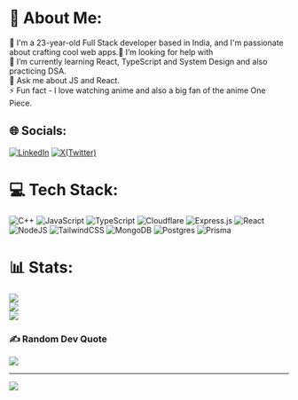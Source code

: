 # 💫 About Me:
🔭 I'm a 23-year-old Full Stack developer based in India, and I'm passionate about crafting cool web apps.🤝 I’m looking for help with<br>🌱 I’m currently learning React, TypeScript and System Design and also practicing DSA.<br>💬 Ask me about JS and React.<br>⚡ Fun fact - I love watching anime and also a big fan of the anime One Piece.


## 🌐 Socials:
[![LinkedIn](https://img.shields.io/badge/LinkedIn-%230077B5.svg?logo=linkedin&logoColor=white)](https://linkedin.com/in/https://www.linkedin.com/in/rishit-srivastava-60293a1b4/) [![X(Twitter)](https://img.shields.io/badge/X-black.svg?logo=X&logoColor=white)](https://x.com/https://x.com/rishit1618) 

# 💻 Tech Stack:
![C++](https://img.shields.io/badge/c++-%2300599C.svg?style=for-the-badge&logo=c%2B%2B&logoColor=white) ![JavaScript](https://img.shields.io/badge/javascript-%23323330.svg?style=for-the-badge&logo=javascript&logoColor=%23F7DF1E) ![TypeScript](https://img.shields.io/badge/typescript-%23007ACC.svg?style=for-the-badge&logo=typescript&logoColor=white) ![Cloudflare](https://img.shields.io/badge/Cloudflare-F38020?style=for-the-badge&logo=Cloudflare&logoColor=white) ![Express.js](https://img.shields.io/badge/express.js-%23404d59.svg?style=for-the-badge&logo=express&logoColor=%2361DAFB) ![React](https://img.shields.io/badge/react-%2320232a.svg?style=for-the-badge&logo=react&logoColor=%2361DAFB) ![NodeJS](https://img.shields.io/badge/node.js-6DA55F?style=for-the-badge&logo=node.js&logoColor=white) ![TailwindCSS](https://img.shields.io/badge/tailwindcss-%2338B2AC.svg?style=for-the-badge&logo=tailwind-css&logoColor=white) ![MongoDB](https://img.shields.io/badge/MongoDB-%234ea94b.svg?style=for-the-badge&logo=mongodb&logoColor=white) ![Postgres](https://img.shields.io/badge/postgres-%23316192.svg?style=for-the-badge&logo=postgresql&logoColor=white) ![Prisma](https://img.shields.io/badge/Prisma-3982CE?style=for-the-badge&logo=Prisma&logoColor=white)
# 📊 Stats:
![](https://github-readme-stats.vercel.app/api?username=rishitsrivastava&theme=dark&hide_border=false&include_all_commits=true&count_private=true)<br/>
![](https://github-readme-streak-stats.herokuapp.com/?user=rishitsrivastava&theme=dark&hide_border=false)<br/>
![](https://github-readme-stats.vercel.app/api/top-langs/?username=rishitsrivastava&theme=dark&hide_border=false&include_all_commits=true&count_private=true&layout=compact)

### ✍️ Random Dev Quote
![](https://quotes-github-readme.vercel.app/api?type=horizontal&theme=radical)

---
[![](https://visitcount.itsvg.in/api?id=rishitsrivastava&icon=8&color=0)](https://visitcount.itsvg.in)

<!-- Proudly created with GPRM ( https://gprm.itsvg.in ) -->
